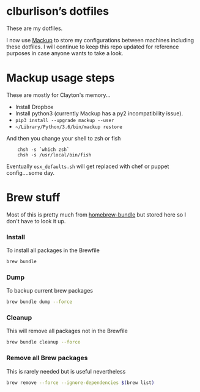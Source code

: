 # clburlison’s dotfiles

These are my dotfiles.

I now use [Mackup](https://github.com/lra/mackup) to store my configurations between machines including these dotfiles. I will continue to keep this repo updated for reference purposes in case anyone wants to take a look.


# Mackup usage steps
These are mostly for Clayton's memory...
* Install Dropbox
* Install python3 (currently Mackup has a py2 incompatibility issue).
* `pip3 install --upgrade mackup --user`
* `~/Library/Python/3.6/bin/mackup restore`

And then you change your shell to zsh or fish

		chsh -s `which zsh`
		chsh -s /usr/local/bin/fish

Eventually `osx_defaults.sh` will get replaced with chef or puppet config....some day.


# Brew stuff
Most of this is pretty much from [homebrew-bundle](https://github.com/Homebrew/homebrew-bundle) but stored here so I don't have to look it up.

### Install
To install all packages in the Brewfile
```bash
brew bundle
```


### Dump
To backup current brew packages
```bash
brew bundle dump --force
```

### Cleanup
This will remove all packages not in the Brewfile
```bash
brew bundle cleanup --force
```

### Remove all Brew packages
This is rarely needed but is useful nevertheless
```bash
brew remove --force --ignore-dependencies $(brew list)
```
